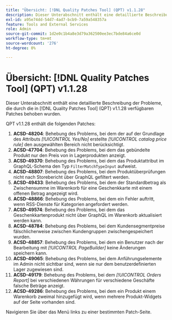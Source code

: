 ```yaml
---
title: "Übersicht: [!DNL Quality Patches Tool] (QPT) v1.1.28"
description: Dieser Unterabschnitt enthält eine detaillierte Beschreibung der Probleme, die durch die in [!DNL Quality Patches Tool]  (QPT) v1.1.28 verfügbaren Patches behoben wurden.
exl-id: a95e74dd-54d7-4ad7-bcb9-7a59a548357a
feature: Tools and External Services
role: Admin
source-git-commit: 1d2e0c1b4a8e3d79a362500ee3ec7bde84a6ce0d
workflow-type: tm+mt
source-wordcount: '276'
ht-degree: 0%

---
```


# Übersicht: [!DNL Quality Patches Tool] (QPT) v1.1.28

Dieser Unterabschnitt enthält eine detaillierte Beschreibung der Probleme, die durch die in [!DNL Quality Patches Tool] (QPT) v1.1.28 verfügbaren Patches behoben wurden.

QPT v1.1.28 enthält die folgenden Patches:

1. **ACSD-48204**: Behebung des Problems, bei dem der auf der Grundlage des Attributs *[!UICONTROL Yes/No]* erstellte *[!UICONTROL catalog price rule]* den ausgewählten Bereich nicht berücksichtigt.
1. **ACSD-47704**: Behebung des Problems, bei dem das gebündelte Produkt nur den Preis von in Lagerprodukten anzeigt.
1. **ACSD-49370**: Behebung des Problems, bei dem das Produktattribut im GraphQL-Schema den Typ `FilterMatchTypeInput` aufweist.
1. **ACSD-48807**: Behebung des Problems, bei dem Produktüberprüfungen nicht nach Storebericht über GraphQL gefiltert werden.
1. **ACSD-49433**: Behebung des Problems, bei dem der Standardbetrag als Zwischensumme im Warenkorb für eine Geschenkkarte mit einem offenen Betrag angezeigt wird.
1. **ACSD-48866**: Behebung des Problems, bei dem ein Fehler auftritt, wenn RSS-Dienste für Kategorien angefordert werden.
1. **ACSD-49574**: Behebung des Problems, bei dem das Geschenkkartenprodukt nicht über GraphQL im Warenkorb aktualisiert werden kann.
1. **ACSD-48784**: Behebung des Problems, bei dem Kundensegmentpreise fälschlicherweise zwischen Kundengruppen zwischengespeichert wurden.
1. **ACSD-48857**: Behebung des Problems, bei dem ein Benutzer nach der Bearbeitung mit *[!UICONTROL PageBuilder]* keine Änderungen speichern kann.
1. **ACSD-49065**: Behebung des Problems, bei dem Anführungselemente im Admin nicht sichtbar sind, wenn sie nur dem benutzerdefinierten Lager zugewiesen sind.
1. **ACSD-49179**: Behebung des Problems, bei dem *[!UICONTROL Orders Report]* bei verschiedenen Währungen für verschiedene Geschäfte falsche Beträge anzeigt.
1. **ACSD-49286**: Behebung des Problems, bei dem ein Produkt einem Warenkorb zweimal hinzugefügt wird, wenn mehrere Produkt-Widgets auf der Seite vorhanden sind.

Navigieren Sie über das Menü links zu einer bestimmten Patch-Seite.
